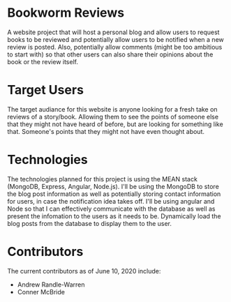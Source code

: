 # Bookworm Reviews
A website project that will host a personal blog and allow users to request books to be reviewed and potentially allow users to be notified when a new review is posted. Also, potentially allow comments (might be too ambitious to start with) so that other users can also share their opinions about the book or the review itself.

# Target Users
The target audiance for this website is anyone looking for a fresh take on reviews of a story/book. Allowing them to see the points of someone else that they might not have heard of before, but are looking for something like that. Someone's points that they might not have even thought about.

# Technologies
The technologies planned for this project is using the MEAN stack (MongoDB, Express, Angular, Node.js). I'll be using the MongoDB to store the blog post information as well as potentially storing contact information for users, in case the notification idea takes off. I'll be using angular and Node so that I can effectively communicate with the database as well as present the infomation to the users as it needs to be. Dynamically load the blog posts from the database to display them to the user.

# Contributors
The current contributors as of June 10, 2020 include:
 * Andrew Randle-Warren
 * Conner McBride
